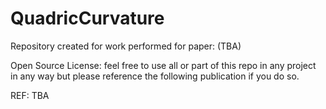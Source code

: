 # QuadricCurvature

Repository created for work performed for paper: (TBA)

Open Source License: feel free to use all or part of this repo in any project in any way but please 
reference the following publication if you do so.

REF: TBA
